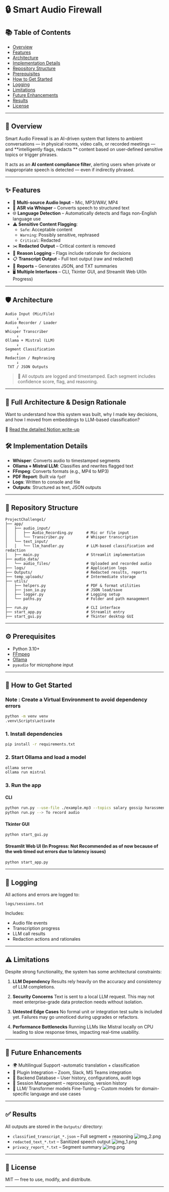 # 🔒 Smart Audio Firewall

## 📚 Table of Contents

* [Overview](#overview)
* [Features](#features)
* [Architecture](#architecture)
* [Implementation Details](#implementation-details)
* [Repository Structure](#repository-structure)
* [Prerequisites](#prerequisites)
* [How to Get Started](#how-to-get-started)
* [Logging](#logging)
* [Limitations](#limitations)
* [Future Enhancements](#future-enhancements)
* [Results](#results)
* [License](#license)

---

## 🧽 Overview

Smart Audio Firewall is an AI-driven system that listens to ambient conversations — in physical rooms, video calls, or recorded meetings — and **intelligently flags, redacts ** content based on user-defined sensitive topics or trigger phrases.

It acts as an **AI content compliance filter**, alerting users when private or inappropriate speech is detected — even if indirectly phrased.

---
## ✨ Features

* 🎹 **Multi-source Audio Input** – Mic, MP3/WAV, MP4
* 🧠 **ASR via Whisper** – Converts speech to structured text
* 🌐 **Language Detection** – Automatically detects and flags non-English language use
* ⚠️ **Sensitive Content Flagging**:
  * `Safe`: Acceptable content
  * `Warning`: Possibly sensitive, rephrased
  * `Critical`: Redacted
* ✂️ **Redacted Output** – Critical content is removed
* 🧾 **Reason Logging** – Flags include rationale for decisions
* 📋 **Transcript Output** – Full text output (raw and redacted)
* 📄 **Reports** – Generates  JSON, and TXT summaries
* 🖥️ **Multiple Interfaces** – CLI, Tkinter GUI, and Streamlit Web UI(In Progress)

---

## 🛡️ Architecture

```
Audio Input (Mic/File)
     ↓
Audio Recorder / Loader
     ↓
Whisper Transcriber
     ↓
Ollama + Mistral (LLM)
     ↓
Segment Classification
     ↓
Redaction / Rephrasing
     ↓
 TXT / JSON Outputs
```

> 📌 All outputs are logged and timestamped. Each segment includes confidence score, flag, and reasoning.

---
## 📘 Full Architecture & Design Rationale

Want to understand how this system was built, why I made key decisions, and how I moved from embeddings to LLM-based classification?

🔗 [Read the detailed Notion write-up](https://ruby-quotation-9e7.notion.site/Smart-Audio-Firewall-Architecture-Rationale-1fc2c68ffe0780c3a5bbcc581deb61b1)

## 🛠 Implementation Details

* **Whisper**: Converts audio to timestamped segments
* **Ollama + Mistral LLM**: Classifies and rewrites flagged text
* **FFmpeg**: Converts formats (e.g., MP4 to MP3)
* **PDF Report**: Built via `fpdf`
* **Logs**: Written to console and file
* **Outputs**: Structured as text, JSON outputs

---

## 📁 Repository Structure
```
ProjectChallenge1/
├── app/
│   ├── audio_input/
│   │   ├── Audio_Recording.py      # Mic or file input
│   │   └── Transcriber.py          # Whisper transcription
│   └── text_input/
│   │   └── llm_handler.py          # LLM-based classification and redaction
│   ├── main.py                     # Streamlit implementation
├── audio_data/
│   └── audio_files/                # Uploaded and recorded audio
├── logs/                           # Application logs
├── Outputs/                        # Redacted results, reports
├── temp_uploads/                   # Intermediate storage
├── utils/
│   ├── helpers.py                  # PDF & format utilities
│   ├── json_io.py                  # JSON load/save
│   ├── logger.py                   # Logging setup
│   └── paths.py                    # Folder and path management
│
├── run.py                          # CLI interface
├── start_app.py                    # Streamlit entry
├── start_gui.py                    # Tkinter desktop GUI

```
---

## ⚙️ Prerequisites

* Python 3.10+
* [FFmpeg](https://ffmpeg.org/download.html)
* [Ollama](https://ollama.com/download)
* `pyaudio` for microphone input

---

## 🚀 How to Get Started

### Note : Create a Virtual Environment to avoid dependency errors

```bash
python -m venv venv 
.venv\Scripts\activate
```
### 1. Install dependencies

```bash
pip install -r requirements.txt
```

### 2. Start Ollama and load a model

```bash
ollama serve
ollama run mistral
```

### 3. Run the app

#### CLI

```bash
python run.py --use-file ./example.mp3 --topics salary gossip harassment 
python run.py --> To record audio
```

#### Tkinter GUI

```bash
python start_gui.py
```

#### Streamlit Web UI (In Progress: Not Recommended as of now because of the web timed out errors due to latency issues)

```bash
python start_app.py
```

---

## 📝 Logging

All actions and errors are logged to:

```
logs/sessions.txt
```

Includes:

* Audio file events
* Transcription progress
* LLM call results
* Redaction actions and rationales

---

## ⚠️ Limitations

Despite strong functionality, the system has some architectural constraints:

1. **LLM Dependency**
   Results rely heavily on the accuracy and consistency of LLM completions.

2. **Security Concerns**
   Text is sent to a local LLM request. This may not meet enterprise-grade data protection needs without isolation.

3. **Untested Edge Cases**
   No formal unit or integration test suite is included yet. Failures may go unnoticed during upgrades or refactors.

4. **Performance Bottlenecks**
   Running LLMs like Mistral locally on CPU leading to slow response times, impacting real-time usability.

---

## 🔮 Future Enhancements

* 🌍 Multilingual Support -automatic translation + classification
* 🔄 Plugin Integration –  Zoom, Slack, MS Teams integration
* 📀 Backend Database – User history, configurations, audit logs
* 👥 Session Management – reprocessing, version history
* 🧠 LLM/ Transformer models Fine-Tuning – Custom models for domain-specific language and use cases

---

## ✅ Results

All outputs are stored in the `Outputs/` directory:

* `classified_transcript_*.json` – Full segment + reasoning
![img_2.png](images/img_2.png)
* `redacted_text_*.txt` – Sanitized speech output
  ![img_1.png](images/img_1.png)
* `privacy_report_*.txt` – Segment summary
  ![img.png](images/img.png)

---

## 📄 License

MIT — free to use, modify, and distribute.

---
